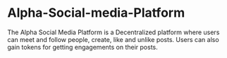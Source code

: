 # Alpha-Social-media-Platform
The Alpha Social Media Platform is a Decentralized platform where  users can meet and follow people, create, like and  unlike posts.
Users can also gain tokens for getting engagements on their posts.
